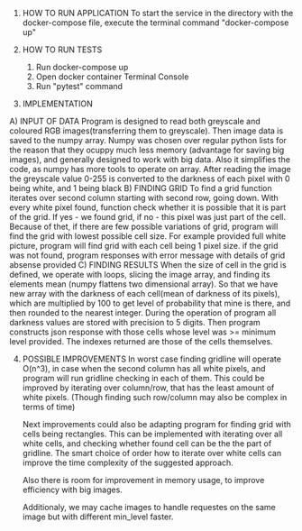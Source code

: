 1. HOW TO RUN APPLICATION
To start the service in the directory with the docker-compose file, execute the terminal command "docker-compose up"

2. HOW TO RUN TESTS
    1. Run docker-compose up
    2. Open docker container Terminal Console
    3. Run "pytest" command

3. IMPLEMENTATION

A) INPUT OF DATA
    Program is designed to read both greyscale and coloured RGB images(transferring them to greyscale).
    Then image data is saved to the numpy array. Numpy was chosen over regular python lists for the reason that
    they ocuppy much less memory (advantage for saving big images), and generally designed to work with big data.
    Also it simplifies the code, as numpy has more tools to operate on array.
    After reading the image the greyscale value 0-255 is converted to the darkness of each pixel with 0 being white, and 1 being black
B) FINDING GRID
    To find a grid function iterates over second column starting with second row, going down. With every white pixel found, function check whether it is possible that it is part of the grid. If yes - we found grid, if no -
    this pixel was just part of the cell.
    Because of thet, if there are few possible variations of grid, program will find the grid with lowest possible cell size. For example provided full white picture, program will find grid with each cell being 1 pixel size.
    if the grid was not found, program responses with error message with details of grid absense provided
C) FINDING RESULTS
    When the size of cell in the grid is defined, we operate with loops, slicing the image array, and finding its elements mean (numpy flattens two dimensional array). So that we have new array with the darkness of each cell(mean of darkness of its pixels), which are multiplied by 100 to get level of probability that mine is there, and then rounded to the nearest integer. During the operation of program all darkness values are stored with precision to 5 digits. Then program constructs json response with those cells whose level was >= minimum level provided. The indexes returned are those of the cells themselves.

4. POSSIBLE IMPROVEMENTS
    In worst case finding gridline will operate O(n^3), in case when the second column has all white pixels, and program will run gridline checking in each of them. This could be improved by iterating over column/row, that has the least amount of white pixels. (Though finding such row/column may also be complex in terms of time)

    Next improvements could also be adapting program for finding grid with cells being rectangles. This can be implemented with iterating over all white cells, and checking whether found cell can be the the part of gridline. The smart choice of order how to iterate over white cells can improve the time complexity of the suggested approach.

    Also there is room for improvement in memory usage, to improve efficiency with big images.

    Additionaly, we may cache images to handle requestes on the same image but with different min_level faster.